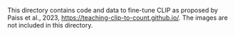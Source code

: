 This directory contains code and data to fine-tune CLIP as proposed by Paiss et al., 2023, https://teaching-clip-to-count.github.io/. The images are not included in this directory.
